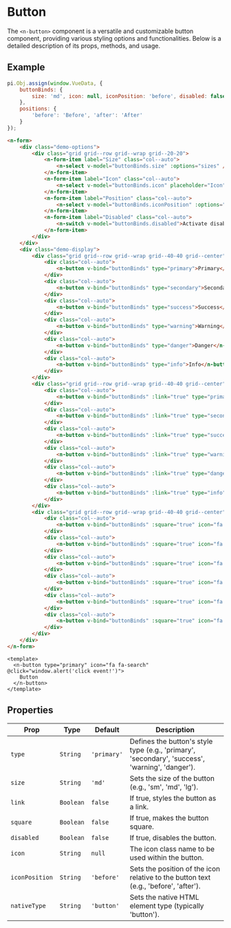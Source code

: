 # Button

The `<n-button>` component is a versatile and customizable button component, providing various styling options and functionalities. Below is a detailed description of its props, methods, and usage.

## Example

```js [demo]
pi.Obj.assign(window.VueData, {
    buttonBinds: {
        size: 'md', icon: null, iconPosition: 'before', disabled: false,
    },
    positions: {
        'before': 'Before', 'after': 'After'
    }
});
```

```html [demo]
<n-form>
    <div class="demo-options">
        <div class="grid grid--row grid--wrap grid--20-20">
            <n-form-item label="Size" class="col--auto">
                <n-select v-model="buttonBinds.size" :options="sizes" />
            </n-form-item>
            <n-form-item label="Icon" class="col--auto">
                <n-select v-model="buttonBinds.icon" placeholder="Icon" :clearable="true" :options="icons" />
            </n-form-item>
            <n-form-item label="Position" class="col--auto">
                <n-select v-model="buttonBinds.iconPosition" :options="positions" />
            </n-form-item>
            <n-form-item label="Disabled" class="col--auto">
                <n-switch v-model="buttonBinds.disabled">Activate disable state</n-switch>
            </n-form-item>
        </div>
    </div>
    <div class="demo-display">
        <div class="grid grid--row grid--wrap grid--40-40 grid--center">
            <div class="col--auto">
                <n-button v-bind="buttonBinds" type="primary">Primary</n-button>
            </div>
            <div class="col--auto">
                <n-button v-bind="buttonBinds" type="secondary">Secondary</n-button>
            </div>
            <div class="col--auto">
                <n-button v-bind="buttonBinds" type="success">Success</n-button>
            </div>
            <div class="col--auto">
                <n-button v-bind="buttonBinds" type="warning">Warning</n-button>
            </div>
            <div class="col--auto">
                <n-button v-bind="buttonBinds" type="danger">Danger</n-button>
            </div>
            <div class="col--auto">
                <n-button v-bind="buttonBinds" type="info">Info</n-button>
            </div>
        </div>
        <div class="grid grid--row grid--wrap grid--40-40 grid--center">
            <div class="col--auto">
                <n-button v-bind="buttonBinds" :link="true" type="primary">Primary</n-button>
            </div>
            <div class="col--auto">
                <n-button v-bind="buttonBinds" :link="true" type="secondary">Secondary</n-button>
            </div>
            <div class="col--auto">
                <n-button v-bind="buttonBinds" :link="true" type="success">Success</n-button>
            </div>
            <div class="col--auto">
                <n-button v-bind="buttonBinds" :link="true" type="warning">Warning</n-button>
            </div>
            <div class="col--auto">
                <n-button v-bind="buttonBinds" :link="true" type="danger">Danger</n-button>
            </div>
            <div class="col--auto">
                <n-button v-bind="buttonBinds" :link="true" type="info">Info</n-button>
            </div>
        </div>
        <div class="grid grid--row grid--wrap grid--40-40 grid--center">
            <div class="col--auto">
                <n-button v-bind="buttonBinds" :square="true" icon="fa fa-search" type="primary">Primary</n-button>
            </div>
            <div class="col--auto">
                <n-button v-bind="buttonBinds" :square="true" icon="fa fa-envelope" type="secondary">Secondary</n-button>
            </div>
            <div class="col--auto">
                <n-button v-bind="buttonBinds" :square="true" icon="fa fa-check" type="success">Success</n-button>
            </div>
            <div class="col--auto">
                <n-button v-bind="buttonBinds" :square="true" icon="fa fa-star" type="warning">Warning</n-button>
            </div>
            <div class="col--auto">
                <n-button v-bind="buttonBinds" :square="true" icon="fa fa-trash" type="danger">Danger</n-button>
            </div>
            <div class="col--auto">
                <n-button v-bind="buttonBinds" :square="true" icon="fa fa-user" type="info">Info</n-button>
            </div>
        </div>
    </div>
</n-form>
```

```vue
<template>
  <n-button type="primary" icon="fa fa-search" @click="window.alert('click event!')">
    Button
  </n-button>
</template>
```

## Properties

| **Prop**       | **Type**  | **Default** | **Description**                                                                                 |
|----------------|-----------|-------------|-------------------------------------------------------------------------------------------------|
| `type`         | `String`  | `'primary'` | Defines the button's style type (e.g., 'primary', 'secondary', 'success', 'warning', 'danger'). |
| `size`         | `String`  | `'md'`      | Sets the size of the button (e.g., 'sm', 'md', 'lg').                                           |
| `link`         | `Boolean` | `false`     | If true, styles the button as a link.                                                           |
| `square`       | `Boolean` | `false`     | If true, makes the button square.                                                               |
| `disabled`     | `Boolean` | `false`     | If true, disables the button.                                                                   |
| `icon`         | `String`  | `null`      | The icon class name to be used within the button.                                               |
| `iconPosition` | `String`  | `'before'`  | Sets the position of the icon relative to the button text (e.g., 'before', 'after').            |
| `nativeType`   | `String`  | `'button'`  | Sets the native HTML element type (typically 'button').                                         |

